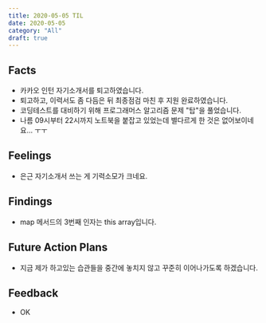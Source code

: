 ```yaml
---
title: 2020-05-05 TIL
date: 2020-05-05
category: "All"
draft: true
---
```


## Facts

- 카카오 인턴 자기소개서를 퇴고하였습니다.
- 퇴고하고, 이력서도 좀 다듬은 뒤 최종점검 마친 후 지원 완료하였습니다.
- 코딩테스트를 대비하기 위해 프로그래머스 알고리즘 문제 "탑"을 풀었습니다.
- 나름 09시부터 22시까지 노트북을 붙잡고 있었는데 별다르게 한 것은 없어보이네요... ㅜㅜ

## Feelings

- 은근 자기소개서 쓰는 게 기력소모가 크네요.

## Findings

- map 메서드의 3번째 인자는 this array입니다.

## Future Action Plans

- 지금 제가 하고있는 습관들을 중간에 놓치지 않고 꾸준히 이어나가도록 하겠습니다.

## Feedback

- OK
